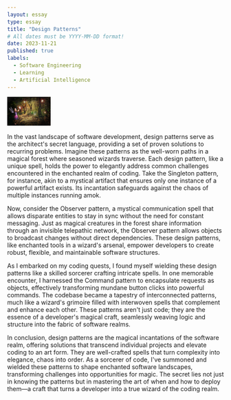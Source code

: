 ```yaml
---
layout: essay
type: essay
title: "Design Patterns"
# All dates must be YYYY-MM-DD format!
date: 2023-11-21
published: true
labels:
  - Software Engineering
  - Learning
  - Artificial Intelligence
---
```


<img width="20%" class="rounded float-start pe-4" src="../img/forest.jpg">

In the vast landscape of software development, design patterns serve as the architect's secret language, providing a set of proven solutions to recurring problems. 
Imagine these patterns as the well-worn paths in a magical forest where seasoned wizards traverse. Each design pattern, like a unique spell, holds the power to elegantly 
address common challenges encountered in the enchanted realm of coding. Take the Singleton pattern, for instance, akin to a mystical artifact that ensures only one instance 
of a powerful artifact exists. Its incantation safeguards against the chaos of multiple instances running amok.

Now, consider the Observer pattern, a mystical communication spell that allows disparate entities to stay in sync without the need for constant messaging. Just as magical creatures
in the forest share information through an invisible telepathic network, the Observer pattern allows objects to broadcast changes without direct dependencies. These design patterns, 
like enchanted tools in a wizard's arsenal, empower developers to create robust, flexible, and maintainable software structures.

As I embarked on my coding quests, I found myself wielding these design patterns like a skilled sorcerer crafting intricate spells. In one memorable encounter, I harnessed the Command 
pattern to encapsulate requests as objects, effectively transforming mundane button clicks into powerful commands. The codebase became a tapestry of interconnected patterns, much like a 
wizard's grimoire filled with interwoven spells that complement and enhance each other. These patterns aren't just code; they are the essence of a developer's magical craft, seamlessly 
weaving logic and structure into the fabric of software realms.

In conclusion, design patterns are the magical incantations of the software realm, offering solutions that transcend individual projects and elevate coding to an art form. They are well-crafted 
spells that turn complexity into elegance, chaos into order. As a sorcerer of code, I've summoned and wielded these patterns to shape enchanted software landscapes, transforming challenges 
into opportunities for magic. The secret lies not just in knowing the patterns but in mastering the art of when and how to deploy them—a craft that turns a developer into a true wizard of 
the coding realm.

